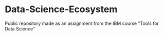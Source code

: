 # Data-Science-Ecosystem
Public repository made as an assignment from the IBM course "Tools for Data Science"
